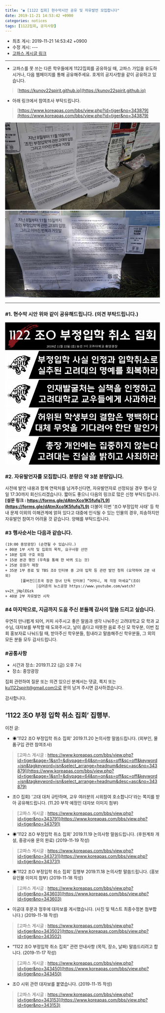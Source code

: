 ```yaml
---
title: "◉ [1122 집회] 현수막시안 공유 및 자유발언 모집합니다"
date: 2019-11-21 14:53:42 +0900
categories: notices
tags: [1122집회, 공지사항]
---
```

* 최초 게시: 2019-11-21 14:53:42 +0900
* 수정 게시: ---
* [고파스 게시글 링크](https://www.koreapas.com/bbs/view.php?id=tiger&page=1&sn1=&divpage=64&sn=off&ss=on&sc=on&select_arrange=headnum&desc=asc&no=343935)

---
* 고파스를 못 쓰는 다른 학우들에게 1122집회를 공유하실 때, 고파스 가입을 유도하시거나, 다음 웹페이지를 통해 공유해주세요. 호게의 공지사항을 같이 공유하고 있습니다.
 > [https://kunov22spirit.github.io](https://kunov22spirit.github.io)
* 아래 링크에서 참여조사 부탁드립니다. 
 > [https://www.koreapas.com/bbs/view.php?id=tiger&no=343879](https://www.koreapas.com/bbs/view.php?id=tiger&no=343879)


![](/asset/image/b06.jpg) 
![](/asset/image/b07.jpg) 


---


### #1. 현수막 시안 위와 같이 공유해드립니다. (의견 부탁드립니다.) 

![](/asset/image/b01.png) 
![](/asset/image/b02.png) 
![](/asset/image/b03.png) 
![](/asset/image/b04.png) 
![](/asset/image/b05.png) 




### #2. 자유발언자를 모집합니다. 분량은 약 3분 분량입니다. 
사전에 발언 내용과 함께 연락처를 남겨주신다면, 
자유발언자로 선정되실 경우 행사 당일 17:30까지 회신드리겠습니다. 
짧아도 좋으니 다음의 링크로 많은 신청 부탁드립니다. 
**[설문 링크 : https://forms.gle/dAtmXco1K5fufq7L9](https://forms.gle/dAtmXco1K5fufq7L9)**
더불어 이번 '조O 부정입학 사태' 등 학내 문제 이외의 이해관계에 얽혀 있다고 대중에 인식될 수 있는 인물의 경우, 죄송하지만 자유발언 참여가 어려울 것 같습니다. 양해를 부탁드립니다. 



### #3 행사순서는 다음과 같습니다. 

```
(19:00 중앙광장) (순연될 수 있습니다.) 
+ 00분 1부 시작 및 집회의 목적, 요구사항 선언 
+ 10분 집회 구호 외침 
+ 15분 본관 행진 (우측을 통해 한 바퀴 도는 것)
+ 25분 응원가 제창 
+ 35분 1부 종료 및 TBS 조O 인터뷰 중 고대 입학 등 관련 발언 청취 (요약하여 2분 내외) 
       [풀버전][조국 장관 장녀 단독 인터뷰] “어머니, 제 걱정 마세요”(조O)
              │김어준의 뉴스공장 https://www.youtube.com/watch?v=2t_jNplEGzk
+ 40분 2부 자유발언 시작

```


### #4 마지막으로, 지금까지 도움 주신 분들께 감사의 말씀 드리고 싶습니다.
우연히 만나뵙게 되어, 커피 사주시고 좋은 말씀과 생각 나눠주신 고려대학교 모 학과 교수님, 
대자보를 부착할 때 도와주시고, 날이 춥다고 따뜻한 음료 주신 모 학우분, 
이번 집회 홍보자료 나눠드릴 때, 받아주신 학우분들, 힘내라고 말씀해주신 학우분들,
그 외의 모든 분들 모두 감사드립니다.






### #공통사항 
* 시간과 장소: 2019.11.22 (금) 오후 7시 
* 장소: 중앙광장

집회 관련하여 질문 또는 의견 있으신 분께서는 댓글, 쪽지 또는
ku1122spirit@gmail.com으로 문의 남겨 주시면 감사하겠습니다.



감사합니다.

‘1122 조O 부정 입학 취소 집회’ 집행부.
----



이전 글:


* ◉'1122 조O 부정입학 취소 집회' 2019.11.20 논의사항 말씀드립니다. (외부인, 물품구입 관련 참여조사) 
> [고파스 게시글 : https://www.koreapas.com/bbs/view.php?id=tiger&page=1&sn1=&divpage=64&sn=on&ss=off&sc=off&keyword=isn&tagkeyword=isn&select_arrange=headnum&desc=asc&no=343879](https://www.koreapas.com/bbs/view.php?id=tiger&page=1&sn1=&divpage=64&sn=on&ss=off&sc=off&keyword=isn&tagkeyword=isn&select_arrange=headnum&desc=asc&no=343879)

* 조O 집회) '고대 대처 규탄하며, 교우 여러분의 시위참여 호소합니다'라는 쪽지를 받아 공유해드립니다. (11.20 부착 예정인 대자보 이미지 첨부)
> [고파스 게시글 : https://www.koreapas.com/bbs/view.php?id=tiger&no=343791](https://www.koreapas.com/bbs/view.php?id=tiger&no=343791)

* ◉'1122 조O 부정입학 취소 집회' 2019.11.19 논의사항 말씀드립니다. (후원계좌 개설, 중광사용 문의 완료) (2019-11-19 작성)
> [고파스 게시글 : https://www.koreapas.com/bbs/view.php?id=tiger&no=343731](https://www.koreapas.com/bbs/view.php?id=tiger&no=343731)

* ◉’1122 조O 부정입학 취소 집회’ 집행부 2019.11.18 논의사항 말씀드립니다. (홍보 유인물 이미지 첨부) (2019-11-18 작성)
> [고파스 게시글 : https://www.koreapas.com/bbs/view.php?id=tiger&no=343603](https://www.koreapas.com/bbs/view.php?id=tiger&no=343603)

* 이공대 후문과 정후에 대자보를 게시했습니다. (사진 및 텍스트 최종수정본 첨부합니다.) (2019-11-18 작성)
> [고파스 게시글 : https://www.koreapas.com/bbs/view.php?id=tiger&no=343502](https://www.koreapas.com/bbs/view.php?id=tiger&no=343502)

* “1122 조O 부정입학 취소 집회” 관련 안내사항 (목적, 장소, 날짜) 말씀드리려고 합니다. (2019-11-17 작성)
> [고파스 게시글 : https://www.koreapas.com/bbs/view.php?id=tiger&no=343450](https://www.koreapas.com/bbs/view.php?id=tiger&no=343450)

* 조O 시위 관련 대자보를 붙였습니다. (2019-11-15 작성)
> [고파스 게시글 : https://www.koreapas.com/bbs/view.php?id=tiger&no=343153](https://www.koreapas.com/bbs/view.php?id=tiger&no=343153)
